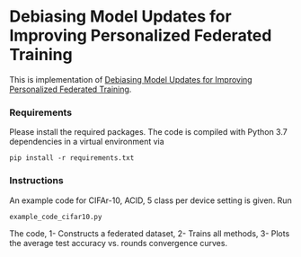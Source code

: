 # Debiasing Model Updates for Improving Personalized Federated Training

This is implementation of [Debiasing Model Updates for Improving Personalized Federated Training](https://icml.cc/Conferences/2021/AcceptedPapersInitial).

### Requirements

Please install the required packages. The code is compiled with Python 3.7 dependencies in a virtual environment via

```pip install -r requirements.txt```

### Instructions

An example code for CIFAr-10, ACID, 5 class per device setting is given. Run

```example_code_cifar10.py```

The code,
1- Constructs a federated dataset,
2- Trains all methods,
3- Plots the average test accuracy vs. rounds convergence curves.